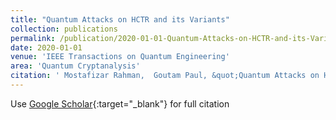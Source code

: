 ```yaml
---
title: "Quantum Attacks on HCTR and its Variants"
collection: publications
permalink: /publication/2020-01-01-Quantum-Attacks-on-HCTR-and-its-Variants
date: 2020-01-01
venue: 'IEEE Transactions on Quantum Engineering'
area: 'Quantum Cryptanalysis'
citation: ' Mostafizar Rahman,  Goutam Paul, &quot;Quantum Attacks on HCTR and its Variants.&quot; IEEE Transactions on Quantum Engineering, 2020.'
---
```

Use [Google Scholar](https://scholar.google.com/scholar?q=Quantum+Attacks+on+HCTR+and+its+Variants){:target="_blank"} for full citation